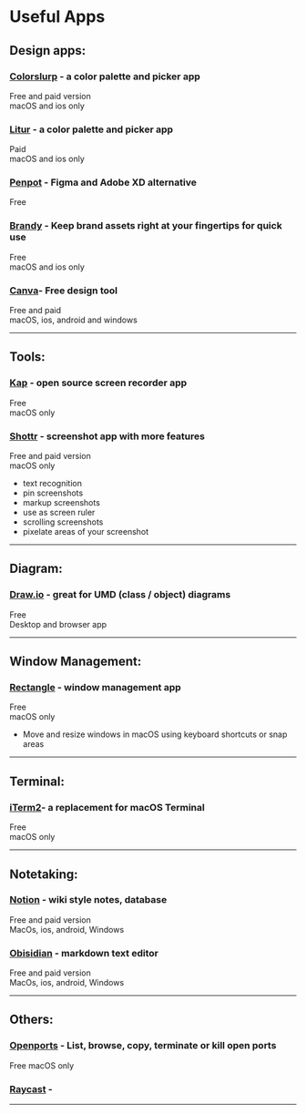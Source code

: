 # Useful Apps

## Design apps:   

### [Colorslurp](https://colorslurp.com/) - a color palette and picker app   
Free and paid version  
macOS and ios only

### [Litur](https://litur.app/) - a color palette and picker app    
Paid   
macOS and ios only

### [Penpot](https://penpot.app/) - Figma and Adobe XD alternative   
Free   

### [Brandy](https://getbrandy.io/) - Keep brand assets right at your fingertips for quick use   
Free   
macOS and ios only

### [Canva](https://www.canva.com/)- Free design tool
Free and paid  
macOS, ios, android and windows  


-----------------

## Tools:

### [Kap](https://getkap.co/) - open source screen recorder app  
Free   
macOS only   

### [Shottr](https://shottr.cc/) - screenshot app with more features  
Free and paid version  
macOS only
- text recognition
- pin screenshots
- markup screenshots
- use as screen ruler
- scrolling screenshots
- pixelate areas of your screenshot

-----------------

## Diagram:

### [Draw.io](https://www.drawio.com/) - great for UMD (class / object) diagrams
Free  
Desktop and browser app 

-----------------

## Window Management:

### [Rectangle](https://rectangleapp.com/) - window management app   
Free  
macOS only
- Move and resize windows in macOS using keyboard shortcuts or snap areas

-----------------

## Terminal:   

### [iTerm2](https://iterm2.com/)- a replacement for macOS Terminal   
Free   
macOS only

-----------------

## Notetaking:

### [Notion]() - wiki style notes, database
Free and paid version   
MacOs, ios, android, Windows

### [Obisidian]() - markdown text editor
Free and paid version   
MacOs, ios, android, Windows

-----------------

## Others:

### [Openports](https://openports.app/) - List, browse, copy, terminate or kill open ports   
Free
macOS only

### [Raycast]() - 


-----------------